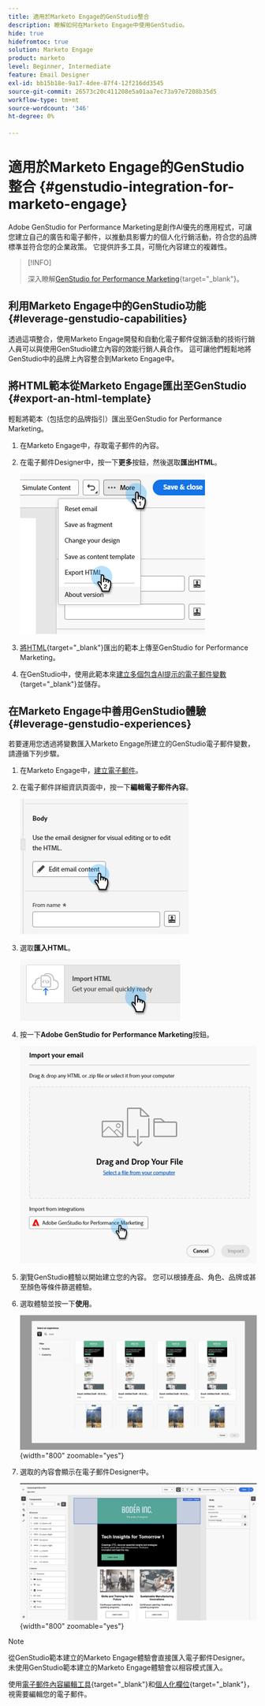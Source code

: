 ```yaml
---
title: 適用於Marketo Engage的GenStudio整合
description: 瞭解如何在Marketo Engage中使用GenStudio。
hide: true
hidefromtoc: true
solution: Marketo Engage
product: marketo
level: Beginner, Intermediate
feature: Email Designer
exl-id: bb15b18e-9a17-4dee-87f4-12f216dd3545
source-git-commit: 26573c20c411208e5a01aa7ec73a97e7208b35d5
workflow-type: tm+mt
source-wordcount: '346'
ht-degree: 0%

---
```


# 適用於Marketo Engage的GenStudio整合 {#genstudio-integration-for-marketo-engage}

Adobe GenStudio for Performance Marketing是創作AI優先的應用程式，可讓您建立自己的廣告和電子郵件，以推動具影響力的個人化行銷活動，符合您的品牌標準並符合您的企業政策。 它提供許多工具，可簡化內容建立的複雜性。

>[!INFO]
>
>深入瞭解[GenStudio for Performance Marketing](https://experienceleague.adobe.com/zh-hant/docs/genstudio-for-performance-marketing/user-guide/home){target="_blank"}。

## 利用Marketo Engage中的GenStudio功能 {#leverage-genstudio-capabilities}

透過這項整合，使用Marketo Engage開發和自動化電子郵件促銷活動的技術行銷人員可以與使用GenStudio建立內容的效能行銷人員合作。 這可讓他們輕鬆地將GenStudio中的品牌上內容整合到Marketo Engage中。

## 將HTML範本從Marketo Engage匯出至GenStudio {#export-an-html-template}

輕鬆將範本（包括您的品牌指引）匯出至GenStudio for Performance Marketing。

1. 在Marketo Engage中，存取電子郵件的內容。

1. 在電子郵件Designer中，按一下&#x200B;**更多**&#x200B;按鈕，然後選取&#x200B;**匯出HTML**。

   ![匯出您的HTML](assets/genstudio-integration-1.png)

1. [將HTML](https://experienceleague.adobe.com/en/docs/genstudio-for-performance-marketing/user-guide/content/templates/use-templates#templates-from-ajo-and-marketo){target="_blank"}匯出的範本上傳至GenStudio for Performance Marketing。

1. 在GenStudio中，使用此範本來[建立多個包含AI提示的電子郵件變數](https://experienceleague.adobe.com/en/docs/genstudio-for-performance-marketing/user-guide/create/create-email-experience){target="_blank"}並儲存。

## 在Marketo Engage中善用GenStudio體驗 {#leverage-genstudio-experiences}

若要運用您透過將變數匯入Marketo Engage所建立的GenStudio電子郵件變數，請遵循下列步驟。

1. 在Marketo Engage中，[建立電子郵件](/help/marketo/product-docs/email-marketing/email-designer/email-authoring.md#create-an-email)。

1. 在電子郵件詳細資訊頁面中，按一下&#x200B;**編輯電子郵件內容**。

   ![編輯電子郵件內容按鈕](assets/genstudio-integration-2.png)

1. 選取&#x200B;**匯入HTML**。

   ![匯入HTML按鈕](assets/genstudio-integration-3.png)

1. 按一下&#x200B;**Adobe GenStudio for Performance Marketing**&#x200B;按鈕。

   ![Adobe GenStudio for Performance Marketing按鈕](assets/genstudio-integration-4.png)

1. 瀏覽GenStudio體驗以開始建立您的內容。 您可以根據產品、角色、品牌或甚至顏色等條件篩選體驗。

1. 選取體驗並按一下&#x200B;**使用**。

   ![選取想要的體驗](assets/genstudio-integration-5.png){width="800" zoomable="yes"}

1. 選取的內容會顯示在電子郵件Designer中。

   ![電子郵件設計工具](assets/genstudio-integration-6.png){width="800" zoomable="yes"}

>[!NOTE]
>
>從GenStudio範本建立的Marketo Engage體驗會直接匯入電子郵件Designer。 未使用GenStudio範本建立的Marketo Engage體驗會以相容模式匯入。

使用[電子郵件內容編輯工具](/help/marketo/product-docs/email-marketing/email-designer/email-authoring.md#add-structure-and-content){target="_blank"}和[個人化欄位](/help/marketo/product-docs/email-marketing/email-designer/email-authoring.md#personalize-content){target="_blank"}，視需要編輯您的電子郵件。
